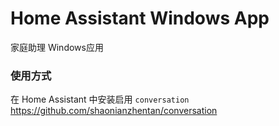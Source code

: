# Home Assistant Windows App

家庭助理 Windows应用

### 使用方式

在 Home Assistant 中安装启用 `conversation`
https://github.com/shaonianzhentan/conversation